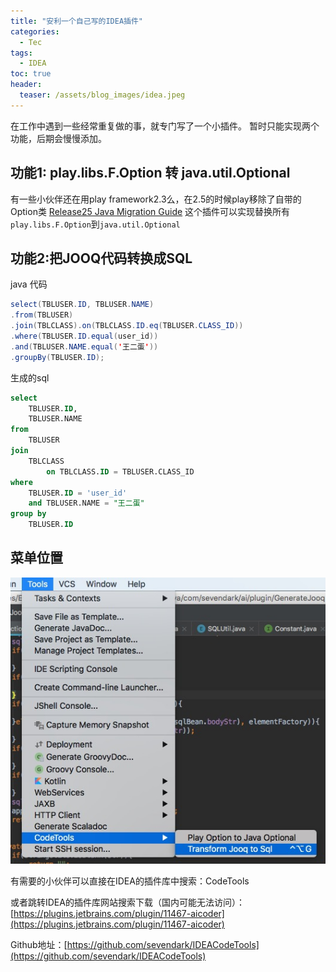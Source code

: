 ```yaml
---
title: "安利一个自己写的IDEA插件"
categories:
  - Tec
tags:
  - IDEA
toc: true
header:
  teaser: /assets/blog_images/idea.jpeg
---
```

在工作中遇到一些经常重复做的事，就专门写了一个小插件。
暂时只能实现两个功能，后期会慢慢添加。

## 功能1: play.libs.F.Option 转 java.util.Optional
有一些小伙伴还在用play framework2.3么，在2.5的时候play移除了自带的Option类
[Release25 Java Migration Guide](https://github.com/playframework/playframework/blob/master/documentation/manual/releases/release25/migration25/JavaMigration25.md)
这个插件可以实现替换所有`play.libs.F.Option`到`java.util.Optional`

## 功能2:把JOOQ代码转换成SQL
java 代码
```java
select(TBLUSER.ID, TBLUSER.NAME)
.from(TBLUSER)
.join(TBLCLASS).on(TBLCLASS.ID.eq(TBLUSER.CLASS_ID))
.where(TBLUSER.ID.equal(user_id))
.and(TBLUSER.NAME.equal('王二蛋'))
.groupBy(TBLUSER.ID);
```
生成的sql
```sql
select
    TBLUSER.ID,
    TBLUSER.NAME  
from
    TBLUSER  
join
    TBLCLASS  
        on TBLCLASS.ID = TBLUSER.CLASS_ID   
where
    TBLUSER.ID = 'user_id'   
    and TBLUSER.NAME = "王二蛋"   
group by
    TBLUSER.ID 
```

## 菜单位置
![菜单](/assets/blog_images/idea_plugin_menu.jpg)

有需要的小伙伴可以直接在IDEA的插件库中搜索：CodeTools

或者跳转IDEA的插件库网站搜索下载（国内可能无法访问）：[https://plugins.jetbrains.com/plugin/11467-aicoder](https://plugins.jetbrains.com/plugin/11467-aicoder)

Github地址：[https://github.com/sevendark/IDEACodeTools](https://github.com/sevendark/IDEACodeTools)